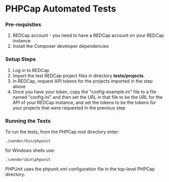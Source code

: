 PHPCap Automated Tests
=====================================

### Pre-requisties
1. REDCap account - you need to have a REDCap account on your REDCap instance
2. Install the Composer developer dependencies


### Setup Steps
1. Log in to REDCap
2. Import the test REDCap project files in directory __tests/projects__.
3. In REDCap, request API tokens for the projects imported in the step above
4. Once you have your token, copy the "config-example.ini" file to a file
   named "config.ini" and then set the URL in that file to be the
   URL for the API of your REDCap instance, and set the tokens to be
   the tokens for your projects that were requested in the previous step
   
### Running the Tests
To run the tests, from the PHPCap root directory enter:
    
    ./vendor/bin/phpunit
    
for Windows shells use:

    .\vendor\bin\phpunit
    
PHPUnit uses the phpunit.xml configuration file in the top-level PHPCap directory.

